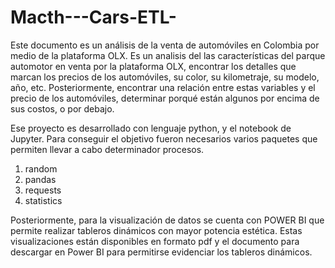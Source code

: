 # Macth---Cars-ETL-
Este documento es un análisis de la venta de automóviles en Colombia por medio de la plataforma OLX. 
Es un analisis del las características del parque automotor en venta por la plataforma OLX, encontrar los detalles que marcan los precios de los automóviles, su color, su kilometraje, 
su modelo, año, etc. Posteriormente, encontrar una relación entre estas variables y el precio de los automóviles, determinar porqué están algunos por encima de sus costos, o por debajo. 

Ese proyecto es desarrollado con lenguaje python, y el notebook de Jupyter. Para conseguir el objetivo fueron necesarios varios paquetes que permiten llevar a cabo determinador procesos.

1. random
2. pandas
3. requests
4. statistics


Posteriormente, para la visualización de datos se cuenta con POWER BI que permite realizar tableros dinámicos con mayor potencia estética. Estas visualizaciones están disponibles en formato pdf y el documento para descargar en Power BI para permitirse evidenciar los tableros dinámicos.

